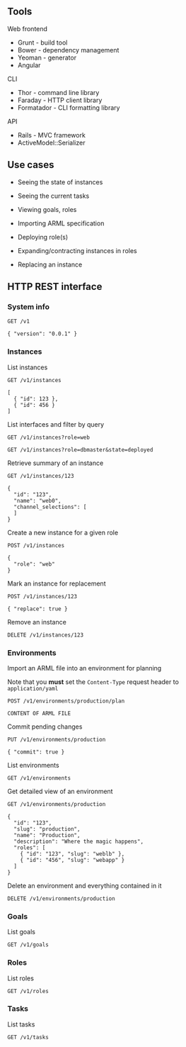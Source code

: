 ## Tools

Web frontend

  - Grunt - build tool
  - Bower - dependency management
  - Yeoman - generator
  - Angular

CLI

  - Thor - command line library
  - Faraday - HTTP client library
  - Formatador - CLI formatting library

API

  - Rails - MVC framework
  - ActiveModel::Serializer

## Use cases

  - Seeing the state of instances
  - Seeing the current tasks
  - Viewing goals, roles

  - Importing ARML specification
  - Deploying role(s)
  - Expanding/contracting instances in roles
  - Replacing an instance

## HTTP REST interface

### System info

`GET /v1`

    { "version": "0.0.1" }

### Instances

List instances

`GET /v1/instances`

    [
      { "id": 123 },
      { "id": 456 }
    ]

List interfaces and filter by query

`GET /v1/instances?role=web`

`GET /v1/instances?role=dbmaster&state=deployed`

Retrieve summary of an instance

`GET /v1/instances/123`

    {
      "id": "123",
      "name": "web0",
      "channel_selections": [
      ]
    }

Create a new instance for a given role

`POST /v1/instances`

    {
      "role": "web"
    }

Mark an instance for replacement

`POST /v1/instances/123`

    { "replace": true }

Remove an instance

`DELETE /v1/instances/123`

### Environments

Import an ARML file into an environment for planning

Note that you **must** set the `Content-Type` request header to `application/yaml`

`POST /v1/environments/production/plan`

    CONTENT OF ARML FILE

Commit pending changes

`PUT /v1/environments/production`

    { "commit": true }

List environments

`GET /v1/environments`

Get detailed view of an environment

`GET /v1/environments/production`

    {
      "id": "123",
      "slug": "production",
      "name": "Production",
      "description": "Where the magic happens",
      "roles": [
        { "id": "123", "slug": "weblb" },
        { "id": "456", "slug": "webapp" }
      ]
    }

Delete an environment and everything contained in it

`DELETE /v1/environments/production`

### Goals

List goals

`GET /v1/goals`

### Roles

List roles

`GET /v1/roles`

### Tasks

List tasks

`GET /v1/tasks`

